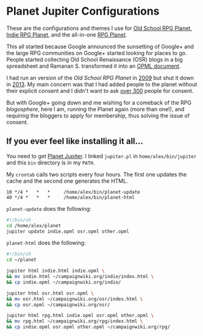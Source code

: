 # Planet Jupiter Configurations

These are the configurations and themes I use for
[Old School RPG Planet](https://campaignwiki.org/osr/),
[Indie RPG Planet](https://campaignwiki.org/indie/),
and the all-in-one [RPG Planet](https://campaignwiki.org/rpg/).

This all started because Google announced the sunsetting of Google+ and
the large RPG communities on Google+ started looking for places to go.
People started collecting Old School Renaissance (OSR) blogs in a big
spreadsheet and Ramanan S. transformed it into an
[OPML document](http://save.vs.totalpartykill.ca/grab-bag/osr.opml).

I had run an version of the *Old School RPG Planet* in
[2009](https://alexschroeder.ch/wiki/2009-01-09_Planet_Venus) but
shut it down in
[2013](https://alexschroeder.ch/wiki/2013-12-08_Old_School_RPG_Planet_Going_Down).
My main concern was that I had added people to the planet without their
explicit consent and I didn't want to ask
[over 300](https://alexschroeder.ch/wiki/2011-03-04_One_Page_Dungeon_Contest_Stats)
people for consent.

But with Google+ going down and me wishing for a comeback of the RPG
*blogosphere*, here I am, running the Planet again (more than one!), and
requiring the bloggers to apply for membership, thus solving the issue of
consent.

## If you ever feel like installing it all...

You need to get [Planet Jupiter](https://alexschroeder.ch/cgit/planet-jupiter/about/).
I linked `jupiter.pl` in `home/alex/bin/jupiter` and this `bin`
directory is in my `PATH`.

My `crontab` calls two scripts every four hours. The first one updates
the cache and the second one generates the HTML.

```text
10 */4 *   *   *     /home/alex/bin/planet-update
40 */4 *   *   *     /home/alex/bin/planet-html
```

`planet-update` does the following:

```bash
#!/bin/sh
cd /home/alex/planet
jupiter update indie.opml osr.opml other.opml
```

`planet-html` does the following:

```bash
#!/bin/sh
cd ~/planet

jupiter html indie.html indie.opml \
&& mv indie.html ~/campaignwiki.org/indie/index.html \
&& cp indie.opml ~/campaignwiki.org/indie/

jupiter html osr.html osr.opml \
&& mv osr.html ~/campaignwiki.org/osr/index.html \
&& cp osr.opml ~/campaignwiki.org/osr/

jupiter html rpg.html indie.opml osr.opml other.opml \
&& mv rpg.html ~/campaignwiki.org/rpg/index.html \
&& cp indie.opml osr.opml other.opml ~/campaignwiki.org/rpg/
```

